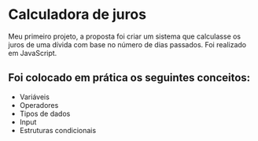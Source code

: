 # Calculadora de juros

Meu primeiro projeto, a proposta foi criar um sistema que calculasse os juros de uma dívida com base no número de dias passados. Foi realizado em JavaScript.

## Foi colocado em prática os seguintes conceitos:

- Variáveis
- Operadores
- Tipos de dados
- Input
- Estruturas condicionais
